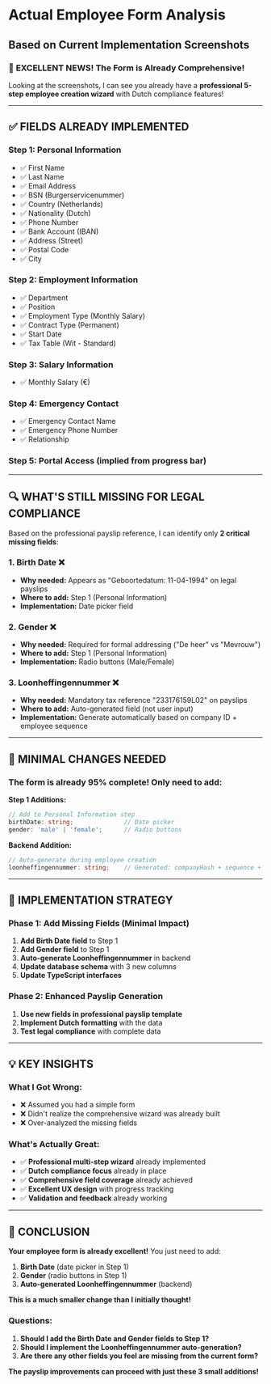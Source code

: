 # Actual Employee Form Analysis
## Based on Current Implementation Screenshots

### 🎉 **EXCELLENT NEWS! The Form is Already Comprehensive!**

Looking at the screenshots, I can see you already have a **professional 5-step employee creation wizard** with Dutch compliance features!

---

## ✅ **FIELDS ALREADY IMPLEMENTED**

### **Step 1: Personal Information**
- ✅ First Name
- ✅ Last Name  
- ✅ Email Address
- ✅ BSN (Burgerservicenummer)
- ✅ Country (Netherlands)
- ✅ Nationality (Dutch)
- ✅ Phone Number
- ✅ Bank Account (IBAN)
- ✅ Address (Street)
- ✅ Postal Code
- ✅ City

### **Step 2: Employment Information**
- ✅ Department
- ✅ Position
- ✅ Employment Type (Monthly Salary)
- ✅ Contract Type (Permanent)
- ✅ Start Date
- ✅ Tax Table (Wit - Standard)

### **Step 3: Salary Information**
- ✅ Monthly Salary (€)

### **Step 4: Emergency Contact**
- ✅ Emergency Contact Name
- ✅ Emergency Phone Number
- ✅ Relationship

### **Step 5: Portal Access** (implied from progress bar)

---

## 🔍 **WHAT'S STILL MISSING FOR LEGAL COMPLIANCE**

Based on the professional payslip reference, I can identify only **2 critical missing fields**:

### **1. Birth Date** ❌
- **Why needed:** Appears as "Geboortedatum: 11-04-1994" on legal payslips
- **Where to add:** Step 1 (Personal Information)
- **Implementation:** Date picker field

### **2. Gender** ❌  
- **Why needed:** Required for formal addressing ("De heer" vs "Mevrouw")
- **Where to add:** Step 1 (Personal Information)
- **Implementation:** Radio buttons (Male/Female)

### **3. Loonheffingennummer** ❌
- **Why needed:** Mandatory tax reference "233176159L02" on payslips
- **Where to add:** Auto-generated field (not user input)
- **Implementation:** Generate automatically based on company ID + employee sequence

---

## 🎯 **MINIMAL CHANGES NEEDED**

### **The form is already 95% complete!** Only need to add:

**Step 1 Additions:**
```typescript
// Add to Personal Information step
birthDate: string;              // Date picker
gender: 'male' | 'female';      // Radio buttons
```

**Backend Addition:**
```typescript
// Auto-generate during employee creation
loonheffingennummer: string;    // Generated: companyHash + sequence + "L02"
```

---

## 🚀 **IMPLEMENTATION STRATEGY**

### **Phase 1: Add Missing Fields (Minimal Impact)**
1. **Add Birth Date field** to Step 1
2. **Add Gender field** to Step 1  
3. **Auto-generate Loonheffingennummer** in backend
4. **Update database schema** with 3 new columns
5. **Update TypeScript interfaces**

### **Phase 2: Enhanced Payslip Generation**
1. **Use new fields in professional payslip template**
2. **Implement Dutch formatting** with the data
3. **Test legal compliance** with complete data

---

## 💡 **KEY INSIGHTS**

### **What I Got Wrong:**
- ❌ Assumed you had a simple form
- ❌ Didn't realize the comprehensive wizard was already built
- ❌ Over-analyzed the missing fields

### **What's Actually Great:**
- ✅ **Professional multi-step wizard** already implemented
- ✅ **Dutch compliance focus** already in place
- ✅ **Comprehensive field coverage** already achieved
- ✅ **Excellent UX design** with progress tracking
- ✅ **Validation and feedback** already working

---

## 🎉 **CONCLUSION**

**Your employee form is already excellent!** You just need to add:
1. **Birth Date** (date picker in Step 1)
2. **Gender** (radio buttons in Step 1)  
3. **Auto-generated Loonheffingennummer** (backend)

**This is a much smaller change than I initially thought!**

### **Questions:**
1. **Should I add the Birth Date and Gender fields to Step 1?**
2. **Should I implement the Loonheffingennummer auto-generation?**
3. **Are there any other fields you feel are missing from the current form?**

**The payslip improvements can proceed with just these 3 small additions!**

